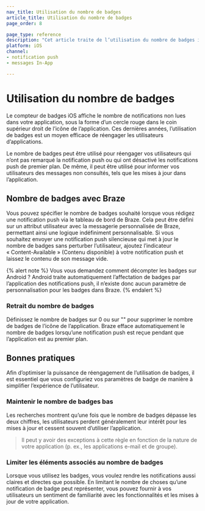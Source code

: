 ```yaml
---
nav_title: Utilisation du nombre de badges
article_title: Utilisation du nombre de badges
page_order: 8

page_type: reference
description: "Cet article traite de l’utilisation du nombre de badges iOS pour réengager les utilisateurs qui n’ont pas remarqué une notification push ou qui ont désactivé les notifications push de premier plan."
platform: iOS
channel: 
- notification push
- messages In-App

---
```


# Utilisation du nombre de badges

Le compteur de badges iOS affiche le nombre de notifications non lues dans votre application, sous la forme d’un cercle rouge dans le coin supérieur droit de l’icône de l’application. Ces dernières années, l’utilisation de badges est un moyen efficace de réengager les utilisateurs d’applications.

Le nombre de badges peut être utilisé pour réengager vos utilisateurs qui n’ont pas remarqué la notification push ou qui ont désactivé les notifications push de premier plan. De même, il peut être utilisé pour informer vos utilisateurs des messages non consultés, tels que les mises à jour dans l’application.

## Nombre de badges avec Braze

Vous pouvez spécifier le nombre de badges souhaité lorsque vous rédigez une notification push via le tableau de bord de Braze. Cela peut être défini sur un attribut utilisateur avec la messagerie personnalisée de Braze, permettant ainsi une logique indéfiniment personnalisable. Si vous souhaitez envoyer une notification push silencieuse qui met à jour le nombre de badges sans perturber l’utilisateur, ajoutez l’indicateur « Content-Available » (Contenu disponible) à votre notification push et laissez le contenu de son message vide.

{% alert note %}
Vous vous demandez comment décompter les badges sur Android ? Android traite automatiquement l’affectation de badges par l’application des notifications push, il n’existe donc aucun paramètre de personnalisation pour les badges dans Braze.
{% endalert %}

### Retrait du nombre de badges

Définissez le nombre de badges sur 0 ou sur "" pour supprimer le nombre de badges de l’icône de l’application. Braze efface automatiquement le nombre de badges lorsqu’une notification push est reçue pendant que l’application est au premier plan.

## Bonnes pratiques

Afin d’optimiser la puissance de réengagement de l’utilisation de badges, il est essentiel que vous configuriez vos paramètres de badge de manière à simplifier l’expérience de l’utilisateur.

### Maintenir le nombre de badges bas
Les recherches montrent qu’une fois que le nombre de badges dépasse les deux chiffres, les utilisateurs perdent généralement leur intérêt pour les mises à jour et cessent souvent d’utiliser l’application.

> Il peut y avoir des exceptions à cette règle en fonction de la nature de votre application (p. ex., les applications e-mail et de groupe).

### Limiter les éléments associés au nombre de badges
Lorsque vous utilisez les badges, vous voulez rendre les notifications aussi claires et directes que possible. En limitant le nombre de choses qu’une notification de badge peut représenter, vous pouvez fournir à vos utilisateurs un sentiment de familiarité avec les fonctionnalités et les mises à jour de votre application.

